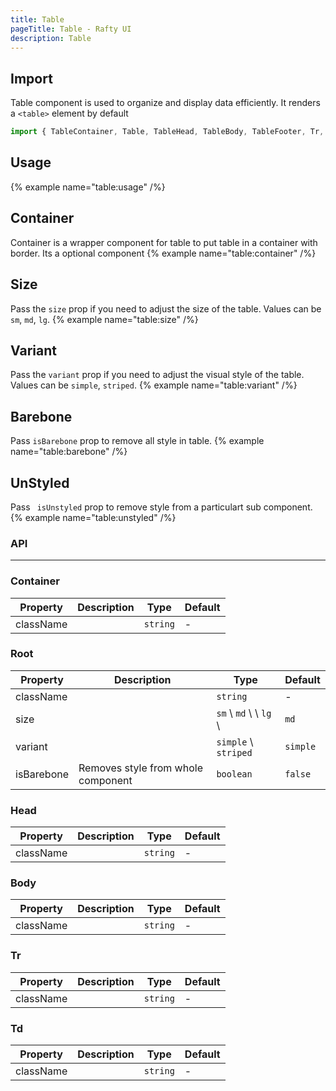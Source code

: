 ```yaml
---
title: Table
pageTitle: Table - Rafty UI
description: Table
---
```


## Import

Table component is used to organize and display data efficiently. It renders a `<table>` element by default

```jsx
import { TableContainer, Table, TableHead, TableBody, TableFooter, Tr, Th, Td } from "@rafty/ui";
```

## Usage

{% example name="table:usage" /%}

## Container

Container is a wrapper component for table to put table in a container with border. Its a optional component
{% example name="table:container" /%}

## Size

Pass the `size` prop if you need to adjust the size of the table. Values can be `sm`, `md`, `lg`.
{% example name="table:size" /%}

## Variant

Pass the `variant` prop if you need to adjust the visual style of the table. Values can be `simple`, `striped`.
{% example name="table:variant" /%}

## Barebone

Pass `isBarebone` prop to remove all style in table.
{% example name="table:barebone" /%}

## UnStyled

Pass ` isUnstyled` prop to remove style from a particulart sub component.
{% example name="table:unstyled" /%}

### API

---

### Container

| Property  | Description | Type     | Default |
| --------- | ----------- | -------- | ------- |
| className |             | `string` | -       |

### Root

| Property   | Description                        | Type                    | Default  |
| ---------- | ---------------------------------- | ----------------------- | -------- |
| className  |                                    | `string`                | -        |
| size       |                                    | `sm` \ `md` \ \ `lg` \  | `md`     |
| variant    |                                    | `simple` \ `striped`    | `simple` |
| isBarebone | Removes style from whole component | `boolean`               | `false`  |

### Head

| Property  | Description | Type     | Default |
| --------- | ----------- | -------- | ------- |
| className |             | `string` | -       |

### Body

| Property  | Description | Type     | Default |
| --------- | ----------- | -------- | ------- |
| className |             | `string` | -       |

### Tr

| Property  | Description | Type     | Default |
| --------- | ----------- | -------- | ------- |
| className |             | `string` | -       |

### Td

| Property  | Description | Type     | Default |
| --------- | ----------- | -------- | ------- |
| className |             | `string` | -       |
